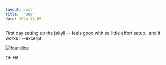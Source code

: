 ```yaml
---
layout: post
title:  "Day"
date: 2024-11-05
---
```


First day setting up the jekyll -- feels good with so little effort setup.. and it works !
--excerpt

![four dice](https://upload.wikimedia.org/wikipedia/commons/4/47/PNG_transparency_demonstration_1.png)

Oh Hi!